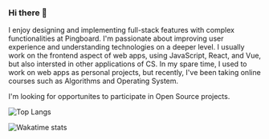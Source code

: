 ### Hi there 👋

I enjoy designing and implementing full-stack features with complex functionalities at Pingboard. I'm passionate about improving user experience and understanding technologies on a deeper level. I usually work on the frontend aspect of web apps, using JavaScript, React, and Vue, but also intersted in other applications of CS.  In my spare time, I used to work on web apps as personal projects, but recently, I've been taking online courses such as Algorithms and Operating System. 

I'm looking for opportunites to participate in Open Source projects. 

![Top Langs](https://github-readme-stats.vercel.app/api/top-langs/?username=xindixu&layout=compact&langs_count=10&hide=html,css,scilab&exclude_repo=xindixu.space-v1)

![Wakatime stats](https://github-readme-stats.vercel.app/api/wakatime?username=97f9ab5a-f461-4518-9875-87cc25885a8c&layout=compact)
